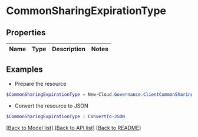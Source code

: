 # CommonSharingExpirationType
## Properties

Name | Type | Description | Notes
------------ | ------------- | ------------- | -------------

## Examples

- Prepare the resource
```powershell
$CommonSharingExpirationType = New-Cloud.Governance.ClientCommonSharingExpirationType 
```

- Convert the resource to JSON
```powershell
$CommonSharingExpirationType | ConvertTo-JSON
```

[[Back to Model list]](../README.md#documentation-for-models) [[Back to API list]](../README.md#documentation-for-api-endpoints) [[Back to README]](../README.md)

